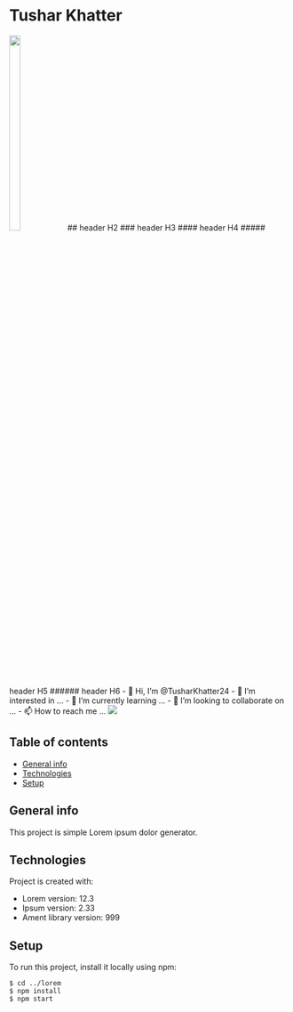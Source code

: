 # Tushar Khatter
<!--![icon](https://user-images.githubusercontent.com/77000632/111595242-eee84680-87f1-11eb-9cc3-c807417eca0f.JPG)-->
<img src="https://user-images.githubusercontent.com/77000632/111595242-eee84680-87f1-11eb-9cc3-c807417eca0f.JPG" width="20%" height="30%">
## header H2
### header H3
#### header H4
##### header H5
###### header H6
- 👋 Hi, I’m @TusharKhatter24
- 👀 I’m interested in ...
- 🌱 I’m currently learning ...
- 💞️ I’m looking to collaborate on ...
- 📫 How to reach me ...
 <img src="C:\Users\abc\OneDrive\Desktop\Tushar\RESUME\MyWebsite">
<!---
TusharKhatter24/TusharKhatter24 is a ✨ special ✨ repository because its `README.md` (this file) appears on your GitHub profile.
You can click the Preview link to take a look at your changes.
--->

## Table of contents
- [General info](https://tusharkhatter24.github.io/mywebsite.github.io/)
- [Technologies](#technologies)
- [Setup](#setup)

## General info
This project is simple Lorem ipsum dolor generator.
	
## Technologies
Project is created with:
* Lorem version: 12.3
* Ipsum version: 2.33
* Ament library version: 999
	
## Setup
To run this project, install it locally using npm:

```
$ cd ../lorem
$ npm install
$ npm start
```
